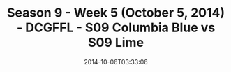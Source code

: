 ---
title: Season 9 - Week 5 (October 5, 2014) - DCGFFL - S09 Columbia Blue vs S09 Lime
teams-score:
- team: _teams/s09-columbia-blue.md
  score:
- team: _teams/s09-lime.md
  score: 0
mvp: Brion Stokes (Columbia); Amanda Livingstone (Lime)
game-ball: N/A
season: 9
week: 5
date: '2014-10-06T03:33:06'
pageid: season-9-week-5-4454-vs-4460
---